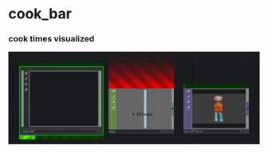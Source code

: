 # cook_bar
### cook times visualized
![cook_bar example](https://raw.githubusercontent.com/heestand/cook_bar/master/assets/cook_bar_example.png)
